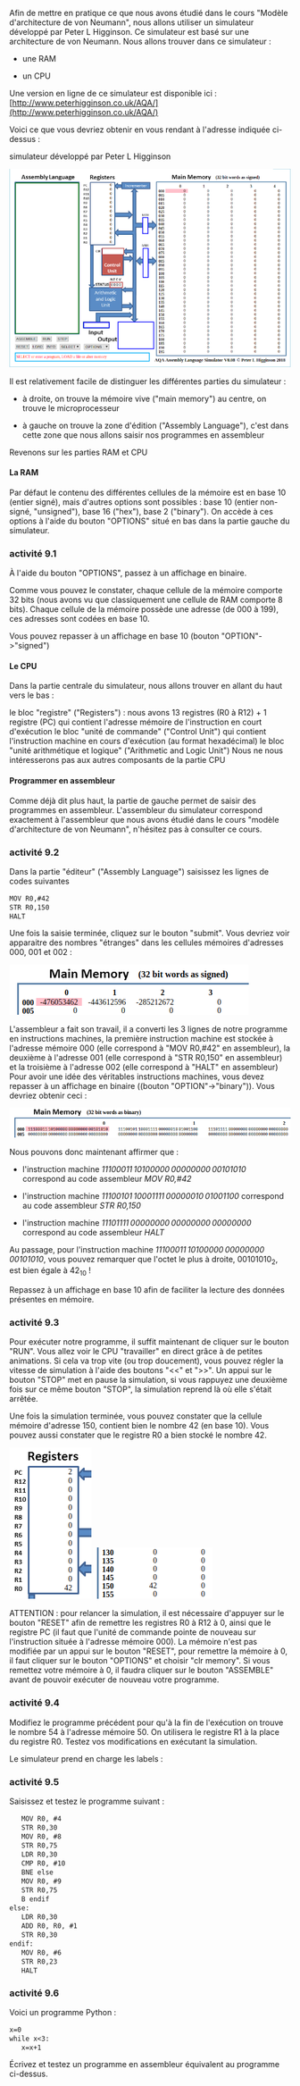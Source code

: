 Afin de mettre en pratique ce que nous avons étudié dans le cours "Modèle d'architecture de von Neumann", nous allons utiliser un simulateur développé par Peter L Higginson. Ce simulateur est basé sur une architecture de von Neumann. Nous allons trouver dans ce simulateur :

- une RAM

- un CPU

Une version en ligne de ce simulateur est disponible ici :  [http://www.peterhigginson.co.uk/AQA/](http://www.peterhigginson.co.uk/AQA/)

Voici ce que vous devriez obtenir en vous rendant à l'adresse indiquée ci-dessus :

simulateur développé par Peter L Higginson

![](img/c9a_1.png)

Il est relativement facile de distinguer les différentes parties du simulateur :

- à droite, on trouve la mémoire vive ("main memory")
au centre, on trouve le microprocesseur

- à gauche on trouve la zone d'édition ("Assembly Language"), c'est dans cette zone que nous allons saisir nos programmes en assembleur

Revenons sur les parties RAM et CPU

#### La RAM

Par défaut le contenu des différentes cellules de la mémoire est en base 10 (entier signé), mais d'autres options sont possibles : base 10 (entier non-signé, "unsigned"), base 16 ("hex"), base 2 ("binary"). On accède à ces options à l'aide du bouton "OPTIONS" situé en bas dans la partie gauche du simulateur.

### activité 9.1

À l'aide du bouton "OPTIONS", passez à un affichage en binaire.

Comme vous pouvez le constater, chaque cellule de la mémoire comporte 32 bits (nous avons vu que classiquement une cellule de RAM comporte 8 bits). Chaque cellule de la mémoire possède une adresse (de 000 à 199), ces adresses sont codées en base 10.

Vous pouvez repasser à un affichage en base 10 (bouton "OPTION"->"signed")

#### Le CPU

Dans la partie centrale du simulateur, nous allons trouver en allant du haut vers le bas :

le bloc "registre" ("Registers") : nous avons 13 registres (R0 à R12) + 1 registre (PC) qui contient l'adresse mémoire de l'instruction en court d'exécution
le bloc "unité de commande" ("Control Unit") qui contient l'instruction machine en cours d'exécution (au format hexadécimal)
le bloc "unité arithmétique et logique" ("Arithmetic and Logic Unit")
Nous ne nous intéresserons pas aux autres composants de la partie CPU

#### Programmer en assembleur

Comme déjà dit plus haut, la partie de gauche permet de saisir des programmes en assembleur. L'assembleur du simulateur correspond exactement à l'assembleur que nous avons étudié dans le cours "modèle d'architecture de von Neumann", n'hésitez pas à consulter ce cours.

### activité 9.2

Dans la partie "éditeur" ("Assembly Language") saisissez les lignes de codes suivantes

```
MOV R0,#42
STR R0,150
HALT
```
			
Une fois la saisie terminée, cliquez sur le bouton "submit". Vous devriez voir apparaitre des nombres "étranges" dans les cellules mémoires d'adresses 000, 001 et 002 :

![](img/c9a_2.png)

L'assembleur a fait son travail, il a converti les 3 lignes de notre programme en instructions machines, la première instruction machine est stockée à l'adresse mémoire 000 (elle correspond à "MOV R0,#42" en assembleur), la deuxième à l'adresse 001 (elle correspond à "STR R0,150" en assembleur) et la troisième à l'adresse 002 (elle correspond à "HALT" en assembleur) Pour avoir une idée des véritables instructions machines, vous devez repasser à un affichage en binaire ((bouton "OPTION"->"binary")). Vous devriez obtenir ceci :

![](img/c9a_3.png)

Nous pouvons donc maintenant affirmer que :

- l'instruction machine *11100011 10100000 00000000 00101010* correspond au code assembleur *MOV R0,#42*
- l'instruction machine *11100101 10001111 00000010 01001100* correspond au code assembleur *STR R0,150*

- l'instruction machine *11101111 00000000 00000000 00000000* correspond au code assembleur *HALT*

Au passage, pour l'instruction machine *11100011 10100000 00000000 00101010*, vous pouvez remarquer que l'octet le plus à droite, 00101010<sub>2</sub>, est bien égale à 42<sub>10</sub> !

Repassez à un affichage en base 10 afin de faciliter la lecture des données présentes en mémoire.

### activité 9.3

Pour exécuter notre programme, il suffit maintenant de cliquer sur le bouton "RUN". Vous allez voir le CPU "travailler" en direct grâce à de petites animations. Si cela va trop vite (ou trop doucement), vous pouvez régler la vitesse de simulation à l'aide des boutons "<<" et ">>". Un appui sur le bouton "STOP" met en pause la simulation, si vous rappuyez une deuxième fois sur ce même bouton "STOP", la simulation reprend là où elle s'était arrêtée.

Une fois la simulation terminée, vous pouvez constater que la cellule mémoire d'adresse 150, contient bien le nombre 42 (en base 10). Vous pouvez aussi constater que le registre R0 a bien stocké le nombre 42.

![](img/c9a_4b.png)
![](img/c9a_4.png)

ATTENTION : pour relancer la simulation, il est nécessaire d'appuyer sur le bouton "RESET" afin de remettre les registres R0 à R12 à 0, ainsi que le registre PC (il faut que l'unité de commande pointe de nouveau sur l'instruction située à l'adresse mémoire 000). La mémoire n'est pas modifiée par un appui sur le bouton "RESET", pour remettre la mémoire à 0, il faut cliquer sur le bouton "OPTIONS" et choisir "clr memory". Si vous remettez votre mémoire à 0, il faudra cliquer sur le bouton "ASSEMBLE" avant de pouvoir exécuter de nouveau votre programme.

### activité 9.4

Modifiez le programme précédent pour qu'à la fin de l'exécution on trouve le nombre 54 à l'adresse mémoire 50. On utilisera le registre R1 à la place du registre R0. Testez vos modifications en exécutant la simulation.

Le simulateur prend en charge les labels :

### activité 9.5

Saisissez et testez le programme suivant :

```
   MOV R0, #4
   STR R0,30
   MOV R0, #8
   STR R0,75
   LDR R0,30
   CMP R0, #10
   BNE else
   MOV R0, #9
   STR R0,75
   B endif
else:
   LDR R0,30
   ADD R0, R0, #1
   STR R0,30
endif:
   MOV R0, #6
   STR R0,23
   HALT
```

### activité 9.6

Voici un programme Python :

```
x=0
while x<3:
   x=x+1
```

Écrivez et testez un programme en assembleur équivalent au programme ci-dessus.